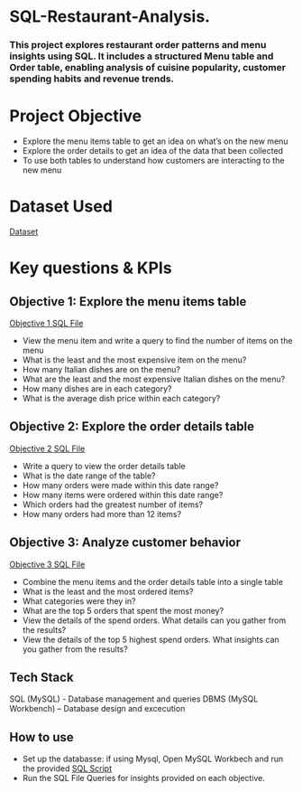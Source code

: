 # SQL-Restaurant-Analysis.

### This project explores restaurant order patterns and menu insights using SQL. It includes a structured Menu table and Order table, enabling analysis of cuisine popularity, customer spending habits and revenue trends.

# Project Objective
*	Explore the menu items table to get an idea on what’s on the new menu
*	Explore the order details to get an idea of the data that been collected
*	To use both tables to understand how customers are interacting to the new menu

# Dataset Used
<a href= "https://github.com/MuguroNgugi/SQL-Restaurant-Analysis./blob/main/create_restaurant_db.sql" > Dataset </a>

# Key questions & KPIs
## Objective 1: Explore the menu items table
<a href = "https://github.com/MuguroNgugi/SQL-Restaurant-Analysis./blob/main/Objective%201%20SQL%20Query%20File.sql"> Objective 1 SQL File </a> 
* View the menu item and write a query to find the number of items on the menu
* What is the least and the most expensive item on the menu?
* How many Italian dishes are on the menu?
* What are the least and the most expensive Italian dishes on the menu?
* How many dishes are in each category?
* What is the average dish price within each category?

## Objective 2: Explore the order details table
<a href = "https://github.com/MuguroNgugi/SQL-Restaurant-Analysis./blob/main/Objective%202%20SQL%20Query%20File.sql"> Objective 2 SQL File </a>
* Write a query to view the order details table
* What is the date range of the table?
* How many orders were made within this date range?
* How many items were ordered within this date range?
* Which orders had the greatest number of items?
* How many orders had more than 12 items?  

## Objective 3: Analyze customer behavior 
<a href = "https://github.com/MuguroNgugi/SQL-Restaurant-Analysis./blob/main/Objective%203%20Query%20File.sql"> Objective 3 SQL File </a>
* Combine the menu items and the order details table into a single table
* What is the least and the most ordered items?
* What categories were they in?
* What are the top 5 orders that spent the most money?
* View the details of the spend orders. What details can you gather from the results?
* View the details of the top 5 highest spend orders. What insights can you gather from the results?

## Tech Stack
SQL (MySQL) - Database management and queries
DBMS (MySQL Workbench) – Database design and excecution

## How to use
* Set up the databasse: if using Mysql, Open MySQL Workbech and run the provided  <a href = "https://github.com/MuguroNgugi/SQL-Restaurant-Analysis./blob/main/create_restaurant_db.sql"> SQL Script </a>
* Run the SQL File Queries for insights provided on each objective.


